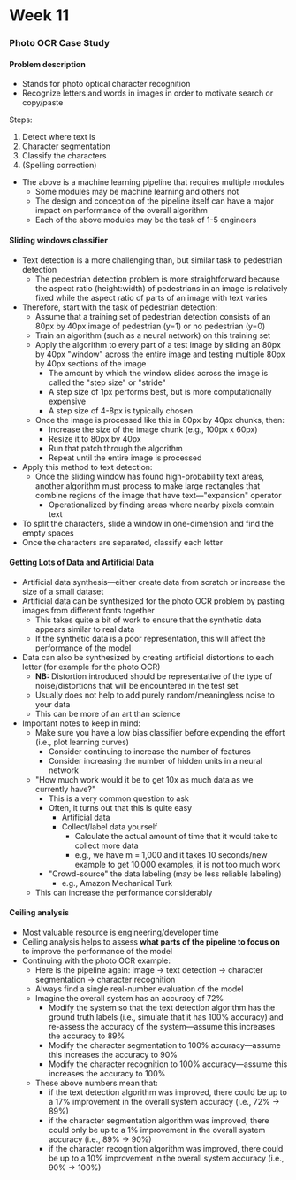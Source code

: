 # Week 11

### Photo OCR Case Study
#### Problem description
- Stands for photo optical character recognition
- Recognize letters and words in images in order to motivate search or copy/paste  

Steps:
1. Detect where text is
2. Character segmentation
3. Classify the characters 
4. (Spelling correction)

- The above is a machine learning pipeline that requires multiple modules
	- Some modules may be machine learning and others not
	- The design and conception of the pipeline itself can have a major impact on performance of the overall algorithm
	- Each of the above modules may be the task of 1-5 engineers

#### Sliding windows classifier
- Text detection is a more challenging than, but similar task to pedestrian detection
	- The pedestrian detection problem is more straightforward because the aspect ratio (height:width) of pedestrians in an image is relatively fixed while the aspect ratio of parts of an image with text varies
- Therefore, start with the task of pedestrian detection:
	- Assume that a training set of pedestrian detection consists of an 80px by 40px image of pedestrian (y=1) or no pedestrian (y=0)
	- Train an algorithm (such as a neural network) on this training set
	- Apply the algorithm to every part of a test image by sliding an 80px by 40px "window" across the entire image and testing multiple 80px by 40px sections of the image
		- The amount by which the window slides across the image is called the "step size" or "stride"
		- A step size of 1px performs best, but is more computationally expensive
		- A step size of 4-8px is typically chosen
	- Once the image is processed like this in 80px by 40px chunks, then:
		- Increase the size of the image chunk (e.g., 100px x 60px)
		- Resize it to 80px by 40px
		- Run that patch through the algorithm
		- Repeat until the entire image is processed
- Apply this method to text detection:
	- Once the sliding window has found high-probability text areas, another algorithm must process to make large rectangles that combine regions of the image that have text&mdash;"expansion" operator
		- Operationalized by finding areas where nearby pixels comtain text
- To split the characters, slide a window in one-dimension and find the empty spaces
- Once the characters are separated, classify each letter

#### Getting Lots of Data and Artificial Data
- Artificial data synthesis&mdash;either create data from scratch or increase the size of a small dataset
- Artificial data can be synthesized for the photo OCR problem by pasting images from different fonts together
	- This takes quite a bit of work to ensure that the synthetic data appears similar to real data
	- If the synthetic data is a poor representation, this will affect the performance of the model
- Data can also be synthesized by creating artificial distortions to each letter (for example for the photo OCR)
	- **NB:** Distortion introduced should be representative of the type of noise/distortions that will be encountered in the test set
	- Usually does not help to add purely random/meaningless noise to your data
	- This can be more of an art than science
- Important notes to keep in mind:
	- Make sure you have a low bias classifier before expending the effort (i.e., plot learning curves)
		- Consider continuing to increase the number of features
		- Consider increasing the number of hidden units in a neural network
	- "How much work would it be to get 10x as much data as we currently have?"
		- This is a very common question to ask
		- Often, it turns out that this is quite easy
			- Artificial data
			- Collect/label data yourself
				- Calculate the actual amount of time that it would take to collect more data
				- e.g., we have m = 1,000 and it takes 10 seconds/new example to get 10,000 examples, it is not too much work
		- "Crowd-source" the data labeling (may be less reliable labeling)
			- e.g., Amazon Mechanical Turk
	- This can increase the performance considerably

#### Ceiling analysis
- Most valuable resource is engineering/developer time
- Ceiling analysis helps to assess **what parts of the pipeline to focus on** to improve the performance of the model
- Continuing with the photo OCR example:
	- Here is the pipeline again: image -> text detection -> character segmentation -> character recognition
	- Always find a single real-number evaluation of the model
	- Imagine the overall system has an accuracy of 72%
		- Modify the system so that the text detection algorithm has the ground truth labels (i.e., simulate that it has 100% accuracy) and re-assess the accuracy of the system&mdash;assume this increases the accuracy to 89%
		- Modify the character segmentation to 100% accuracy&mdash;assume this increases the accuracy to 90%
		- Modify the character recognition to 100% accuracy&mdash;assume this increases the accuracy to 100%
	- These above numbers mean that:
		- if the text detection algorithm was improved, there could be up to a 17% improvement in the overall system accuracy (i.e., 72% -> 89%)
		- if the character segmentation algorithm was improved, there could only be up to a 1% improvement in the overall system accuracy (i.e., 89% -> 90%)
		- if the character recognition algorithm was improved, there could be up to a 10% improvement in the overall system accuracy (i.e., 90% -> 100%)
